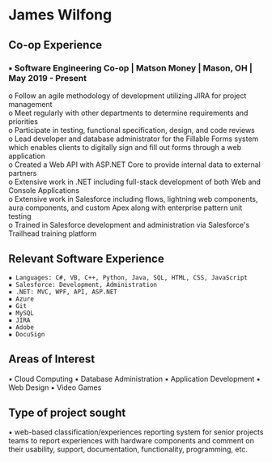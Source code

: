 # James Wilfong

## Co-op Experience
### ▪ Software Engineering Co-op | Matson Money | Mason, OH | May 2019 - Present
o Follow an agile methodology of development utilizing JIRA for project management <br>
o Meet regularly with other departments to determine requirements and priorities <br>
o Participate in testing, functional specification, design, and code reviews <br>
o Lead developer and database administrator for the Fillable Forms system which 
enables clients to digitally sign and fill out forms through a web application <br>
o Created a Web API with ASP.NET Core to provide internal data to external partners <br>
o Extensive work in .NET including full-stack development of both Web and Console 
Applications <br>
o Extensive work in Salesforce including flows, lightning web components, aura
components, and custom Apex along with enterprise pattern unit testing <br>
o Trained in Salesforce development and administration via Salesforce's Trailhead
training platform

## Relevant Software Experience

```
▪ Languages: C#, VB, C++, Python, Java, SQL, HTML, CSS, JavaScript
▪ Salesforce: Development, Administration
▪ .NET: MVC, WPF, API, ASP.NET
▪ Azure
▪ Git
▪ MySQL
▪ JIRA
▪ Adobe
▪ DocuSign
```
## Areas of Interest
▪ Cloud Computing
▪ Database Administration
▪ Application Development
▪ Web Design
▪ Video Games

## Type of project sought
▪ web-based classification/experiences reporting system for senior projects teams to report
experiences with hardware components and comment on their usability, support,
documentation, functionality, programming, etc.
